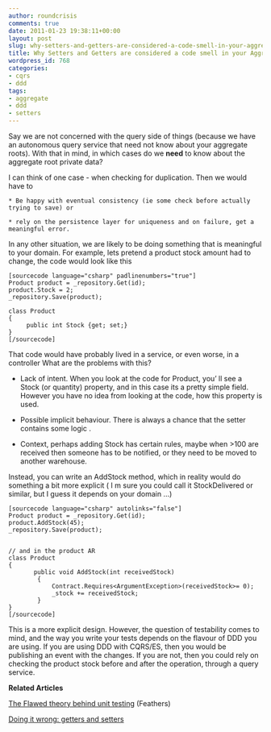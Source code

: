 ```yaml
---
author: roundcrisis
comments: true
date: 2011-01-23 19:38:11+00:00
layout: post
slug: why-setters-and-getters-are-considered-a-code-smell-in-your-aggregate-roots
title: Why Setters and Getters are considered a code smell in your Aggregate Roots
wordpress_id: 768
categories:
- cqrs
- ddd
tags:
- aggregate
- ddd
- setters
---
```


Say we are not concerned with the query side of things (because we have an autonomous query service that need not know about your aggregate roots). With that in mind, in which cases do we **need** to know about the aggregate root private data?

 

I can think of one case - when checking for duplication. Then we would have to 

 

       
    * Be happy with eventual consistency (ie some check before actually trying to save) or 
     
    * rely on the persistence layer for uniqueness and on failure, get a meaningful error. 
    

In any other situation, we are likely to be doing something that is meaningful to your domain. For example, lets pretend a product stock amount had to change, the code would look like this

 
    
    
    [sourcecode language="csharp" padlinenumbers="true"]
    Product product = _repository.Get(id);
    product.Stock = 2;
    _repository.Save(product);
    
    class Product
    {
         public int Stock {get; set;}
    }
    [/sourcecode]
    








That code would have probably lived in a service, or even worse, in a controller What are the problems with this?






  
  * Lack of intent. When you look at the code for Product, you’ ll see a Stock (or quantity) property, and in this case its a pretty simple field. However you have no idea from looking at the code, how this property is used. 


  
  * Possible implicit behaviour. There is always a chance that the setter contains some logic . 


  
  * Context, perhaps adding Stock has certain rules, maybe when >100 are received then someone has to be notified, or they need to be moved to another warehouse. 





Instead, you can write an AddStock method, which in reality would do something a bit more explicit ( I m sure you could call it StockDelivered or similar, but I guess it depends on your domain …)






    
    
    [sourcecode language="csharp" autolinks="false"]
    Product product = _repository.Get(id);
    product.AddStock(45);
    _repository.Save(product);
    
    
    // and in the product AR
    class Product
    {
           public void AddStock(int receivedStock)
    		{
    			Contract.Requires<ArgumentException>(receivedStock>= 0);
    		   	_stock += receivedStock;
    		}
    }
    [/sourcecode]
    










This is a more explicit design. However, the question of testability comes to mind, and the way you write your tests depends on the flavour of DDD you are using. If you are using DDD with CQRS/ES, then you would be publishing an event with the changes. If you are not, then you could rely on checking the product stock before and after the operation, through a query service. 









**Related Articles**





[The Flawed theory behind unit testing](http://michaelfeathers.typepad.com/michael_feathers_blog/2008/06/the-flawed-theo.html) (Feathers)





[Doing it wrong: getters and setters](http://typicalprogrammer.com/?p=23)
